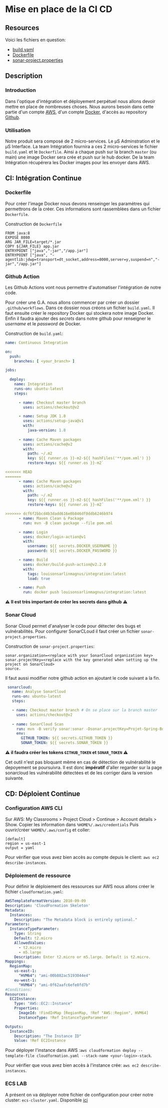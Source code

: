 # Mise en place de la CI CD

## Resources
Voici les fichiers en question:

- [build.yaml](/res/build.yaml)
- [Dockerfile](/res/Dockerfile)
- [sonar-project.properties](/res/sonar-project.properties)

## Description

### Introduction

Dans l'optique d'intégration et déployement perpétuel nous allons devoir mettre en place de nombreuses choses. Nous aurons besoin dans cette partie d'un compte [AWS](http://www.awseducate.com/), d'un compte [Docker](https://hub.docker.com/), d'accès au repository [Github](https://github.com/Projet-Spring-Boot/).

### Utilisation

Notre produit sera composé de 2 micro-services. Le µS Adminstration et le µS Interface. La team Intégration fournira a ces 2 micro-services le fichier `build.yaml` et le `Dockerfile`.
Ainsi a chaque push sur la branch `master` (ou main) une image Docker sera crée et push sur le hub docker. De la team Intégration récupérera les Docker images pour les envoyer dans AWS.

## CI: Intégration Continue

### Dockerfile

Pour créer l'image Docker nous devons renseinger les paramètres qui permettrons de la créer. Ces informations sont rassemblées dans un fichier `Dockerfile`.

Construction de `Dockerfile`
```
FROM java:8
EXPOSE 8080
ARG JAR_FILE=target/*.jar
COPY ${JAR_FILE} app.jar
ENTRYPOINT ["java","-jar","/app.jar"]
ENTRYPOINT ["java", "-agentlib:jdwp=transport=dt_socket,address=8000,server=y,suspend=n","-jar","/app.jar"]
```

### Github Action

Les Github Actions vont nous permettre d'automatiser l'intégration de notre code.

Pour créer une G.A. nous allons commencer par créer un dossier `.github/workflows`. Dans ce dossier nous créons un fichier `build.yaml`. Il faut ensuite créer le repository Docker qui stockera notre image Docker. Enfin il faudra ajouter des *secrets* dans notre github pour renseigner le *username* et le *password* de Docker.

Construction de `build.yaml`:
```yaml
name: Continuous Integration

on:
  push:
    branches: [ <your_branch> ]

jobs:
  
  deploy:
    name: Integration
    runs-on: ubuntu-latest
    steps:

      - name: Checkout master branch
        uses: actions/checkout@v2

      - name: Setup JDK 1.8
        uses: actions/setup-java@v1
        with:
          java-version: 1.8
 
      - name: Cache Maven packages
        uses: actions/cache@v2
        with:
          path: ~/.m2
          key: ${{ runner.os }}-m2-${{ hashFiles('**/pom.xml') }}
          restore-keys: ${{ runner.os }}-m2`

<<<<<<< HEAD
=======
      - name: Cache Maven packages
        uses: actions/cache@v2
        with:
          path: ~/.m2
          key: ${{ runner.os }}-m2-${{ hashFiles('**/pom.xml') }}
          restore-keys: ${{ runner.os }}-m2`

>>>>>>> dcf6f2bbcd4b3dadd616e0b846df0ddb6246b974
      - name: Maven Clean & Package
        run: mvn -B clean package --file pom.xml

      - name: Login
        uses: docker/login-action@v1
        with:
          username: ${{ secrets.DOCKER_USERNAME }}
          password: ${{ secrets.DOCKER_PASSWORD }}

      - name: Build
        uses: docker/build-push-action@v2.2.0
        with:
          tags: louisonsarlinmagnus/integration:latest
          load: true

      - name: Push
        run: docker push louisonsarlinmagnus/integration:latest

```

:warning: **Il est très important de créer les secrets dans github** :warning:

### Sonar Cloud

Sonar Cloud permet d'analyser le code pour détecter des bugs et vulnérabilités.
Pour configurer SonarCLoud il faut créer un fichier `sonar-project.properties`.

Construction de `sonar-project.properties`:
```
sonar.organization=<replace with your SonarCloud organization key>
sonar.projectKey=<replace with the key generated when setting up the project on SonarCloud>
source.
```

Il faut aussi modifier notre github action en ajoutant le code suivant a la fin.

```yaml
 sonarcloud:
   name: Analyse SonarCloud
   runs-on: ubuntu-latest
   steps:

   - name: Checkout master branch # On se place sur la branch master
     uses: actions/checkout@v2
   
   - name: SonarCloud Scan
     run: mvn -B verify sonar:sonar -Dsonar.projectKey=Projet-Spring-Boot_Integration -Dsonar.organization=projet-spring-boot-integration -Dsonar.host.url=https://sonarcloud.io/ -Dsonar.login=$SONAR_TOKEN
     env:
       GITHUB_TOKEN: ${{ secrets.GITHUB_TOKEN }}
       SONAR_TOKEN: ${{ secrets.SONAR_TOKEN }}

```
:warning: **il faudra créer les tokens `GITHUB_TOKEN` et `SONAR_TOKEN`** :warning:

Cet outil n'est pas bloquant même en cas de détection de vulnérabilité le depoyement se poursuivra. Il est donc **impératif** d'aller regarder sur la page sonarcloud les vulnérabilité détectées et de les corriger dans la version suivante.

## CD: Déploient Continue

### Configuration AWS CLI

Sur AWS: My Classrooms > Project Cloud > Continue > Account details > Show.
Copier les information dans `%HOME%/.aws/credentials`
Puis ouvrir/créer `%HOME%/.aws/config` et coller:
```
[default]
region = us-east-1
output = yaml
```

Pour vérifier que vous avez bien accès au compte depuis le client: `aws ec2 describe-instances`.

### Déploiement de ressource

Pour définir le déploiement des ressources sur AWS nous allons créer le fichier `cloudformation.yaml`:
```yaml
AWSTemplateFormatVersion: 2010-09-09
Description: 'CloudFormation Skeleton'
Metadata:
  Instances:
    Description: "The Metadata block is entirely optional."
Parameters: 
  InstanceTypeParameter: 
    Type: String
    Default: t2.micro
    AllowedValues: 
      - t2.micro
      - m5.large
    Description: Enter t2.micro or m5.large. Default is t2.micro.
Mappings: 
  RegionMap: 
    us-east-1: 
      "HVM64": "ami-00b882ac5193044e4"
    eu-west-1: 
      "HVM64": "ami-0f62aafc6efe8fd7b"
#Conditions: 
Resources: 
  EC2Instance: 
    Type: "AWS::EC2::Instance"
    Properties:
      ImageId: !FindInMap [RegionMap, !Ref "AWS::Region", HVM64]
      InstanceType: !Ref InstanceTypeParameter

Outputs:
  InstanceID:
    Description: "The Instance ID"
    Value: !Ref EC2Instance

```

Pour déployer l'instance dans AWS :`aws cloudformation deploy --template-file cloudformation.yaml --stack-name <your-login>-stack`.

Pour vérifier que vous avez bien accès à l'instance crée: `aws ec2 describe-instances`.

### ECS LAB

A présent on va déployer notre fichier de configuration pour créer notre cluster: `ecs-cluster.yaml`. Disponible [ici](/src/infra/ecs-cluster.yaml)